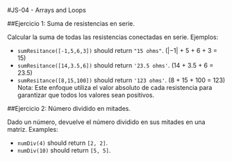 #JS-04 - Arrays and Loops 

##Ejercicio 1: Suma de resistencias en serie.

Calcular la suma de todas las resistencias conectadas en serie.
Ejemplos:
- `sumResitance([-1,5,6,3])` should return `"15 ohms"`. (|−1| + 5 + 6 + 3 = 15)
- `sumResitance([14,3.5,6])` should return `'23.5 ohms'`. (14 + 3.5 + 6 = 23.5)
- `sumResitance([8,15,100])` should return `'123 ohms'`. (8 + 15 + 100 = 123)
Nota: Este enfoque utiliza el valor absoluto de cada resistencia para garantizar que todos los valores sean positivos.

##Ejercicio 2: Número dividido en mitades.

Dado un número, devuelve el número dividido en sus mitades en una matriz.
Examples:
- `numDiv(4)` should return `[2, 2]`.
- `numDiv(10)` should return `[5, 5]`.
